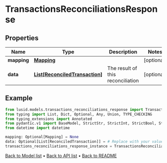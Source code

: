 # TransactionsReconciliationsResponse

## Properties
Name | Type | Description | Notes
------------ | ------------- | ------------- | -------------
**mapping** | [**Mapping**](Mapping.md) |  | [optional] 
**data** | [**List[ReconciledTransaction]**](ReconciledTransaction.md) | The result of this reconciliation | [optional] 
## Example

```python
from lusid.models.transactions_reconciliations_response import TransactionsReconciliationsResponse
from typing import List, Dict, Optional, Any, Union, TYPE_CHECKING
from typing_extensions import Annotated
from pydantic.v1 import BaseModel, StrictStr, StrictInt, StrictBool, StrictFloat, StrictBytes, Field, validator, ValidationError, conlist, constr
from datetime import datetime

mapping: Optional[Mapping] = None
data: Optional[List[ReconciledTransaction]] = # Replace with your value
transactions_reconciliations_response_instance = TransactionsReconciliationsResponse(mapping=mapping, data=data)

```

[Back to Model list](../README.md#documentation-for-models) &#8226; [Back to API list](../README.md#documentation-for-api-endpoints) &#8226; [Back to README](../README.md)

